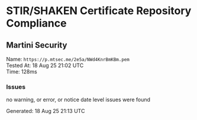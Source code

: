 # STIR/SHAKEN Certificate Repository Compliance

## Martini Security

Name: `https://p.mtsec.me/2e5a/NWd4KnrBmKBm.pem`\
Tested At: 18 Aug 25 21:02 UTC\
Time: 128ms

### Issues

no warning, or error, or notice date level issues were found

Generated: 18 Aug 25 21:13 UTC
